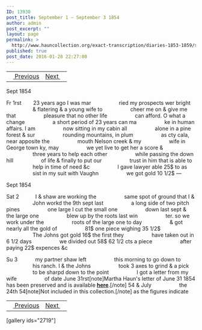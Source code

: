 ```yaml
---
ID: 13930
post_title: September 1 – September 3 1854
author: admin
post_excerpt: ""
layout: page
permalink: >
  http://www.hauncollection.org/exact-transcription/diaries-1853-1859/september-1-september-3-1854/
published: true
post_date: 2016-01-28 22:27:08
---
```

<table style="width: 100%;" align="center">
<tbody>
<tr>
<td><a href="http://www.hauncollection.org/diaries-1853-1859/august-28-august-31-1854/"><img src="https://lh3.googleusercontent.com/-EFJpxxNiPNw/VqgtWBCZrMI/AAAAAAAAAFU/WfY4lPFWWkg/s800-Ic42/Soeb-Plain-Arrows-8-10px.png" alt="" width="10" height="10" /> Previous</a></td>
<td style="text-align: right;"><a href="http://www.hauncollection.org/version-2/diaries-1853-1859/september-3-september-6-1854/">Next <img src="https://lh3.googleusercontent.com/-67k0cYlpXHw/VqgtWKz1MXI/AAAAAAAAAFU/k9PW_Piyurk/s800-Ic42/Soeb-Plain-Arrows-5-10px.png" alt="" width="10" height="10" /></a></td>
</tr>
</tbody>
</table>
Sept 1854

Fr 1rst        23 years ago I was mar
<span style="margin-left: 70px;">ried my prospects wer bright
<span style="margin-left: 70px;">&amp; flatering &amp; a young wife to
<span style="margin-left: 70px;">cheer me on &amp; give me that
<span style="margin-left: 70px;">pleasure that no other life
<span style="margin-left: 70px;">can afford. O what a change
<span style="margin-left: 70px;">a short period of 23 years can ma
<span style="margin-left: 70px;">ke in human affairs. I am
<span style="margin-left: 70px;">now sitting in my cabin all
<span style="margin-left: 70px;">alone in a pine forest &amp; sur
<span style="margin-left: 70px;">rounding mountains, in plum
<span style="margin-left: 70px;">as cty cala, near apposite the
<span style="margin-left: 70px;">mouth Nelson creek &amp; my
<span style="margin-left: 70px;">wife in George town ky, may
<span style="margin-left: 70px;">we yet live to get her a score &amp;
<span style="margin-left: 70px;">three years to help each other
<span style="margin-left: 70px;">while passing the down hill
<span style="margin-left: 70px;">of life &amp; finally to put our
<span style="margin-left: 70px;">trust in him that is able to
<span style="margin-left: 70px;">help in time of need &amp;c
<span style="margin-left: 70px;">I gave lawyer able 25$ to as
<span style="margin-left: 70px;">sist in my suit with Vaughn
<span style="margin-left: 70px;">we got gold 10 1/2$ —</span></span></span></span></span></span></span></span></span></span></span></span></span></span></span></span></span></span></span></span></span></span>

Sept 1854

Sat 2           I &amp; shaw are working the
<span style="margin-left: 70px;">same spot of ground that I &amp;
<span style="margin-left: 70px;">John workd the 9th sept last
<span style="margin-left: 70px;">a long side of two pitch pines
<span style="margin-left: 70px;">one large I cut the small one
<span style="margin-left: 70px;">down last sept &amp; the large one
<span style="margin-left: 70px;">blew up by the roots last win
<span style="margin-left: 70px;">ter. so we work under the
<span style="margin-left: 70px;">roots of the large one to day
<span style="margin-left: 70px;">&amp; got nearly all the gold of
<span style="margin-left: 70px;">81$ one piece wighing 35 1/2$
<span style="margin-left: 70px;">The Johns got gold 16$ the first they
<span style="margin-left: 70px;">have taken out in 6 1/2 days
<span style="margin-left: 70px;">we divided out 58$ 62 1/2 cts a piece
<span style="margin-left: 70px;">after paying 22$ expences &amp;c</span></span></span></span></span></span></span></span></span></span></span></span></span></span>

Su 3            my partner shaw left
<span style="margin-left: 70px;">this morning to go down to
<span style="margin-left: 70px;">his ranch. I &amp; the Johns
<span style="margin-left: 70px;">took 3 axes to grind &amp; a pick
<span style="margin-left: 70px;">to be sharpd down to the point
<span style="margin-left: 70px;">I got a letter from my wife
<span style="margin-left: 70px;">of date June 31rst[note]Martha Haun's letter of June 31 1854 has been preserved and is available <strong><a href="http://www.hauncollection.org/version-2/version-ii-series-ii/june-31-1854/">here</a></strong>.[/note] 54 &amp; July
<span style="margin-left: 70px;">the 24th 54[note]Not included in this collection.[/note] as the figures indicate</span></span></span></span></span></span></span>
<table style="width: 100%;" align="center">
<tbody>
<tr>
<td><a href="http://www.hauncollection.org/diaries-1853-1859/august-28-august-31-1854/"><img src="https://lh3.googleusercontent.com/-EFJpxxNiPNw/VqgtWBCZrMI/AAAAAAAAAFU/WfY4lPFWWkg/s800-Ic42/Soeb-Plain-Arrows-8-10px.png" alt="" width="10" height="10" /> Previous</a></td>
<td style="text-align: right;"><a href="http://www.hauncollection.org/version-2/diaries-1853-1859/september-3-september-6-1854/">Next <img src="https://lh3.googleusercontent.com/-67k0cYlpXHw/VqgtWKz1MXI/AAAAAAAAAFU/k9PW_Piyurk/s800-Ic42/Soeb-Plain-Arrows-5-10px.png" alt="" width="10" height="10" /></a></td>
</tr>
</tbody>
</table>
[gallery ids="2719"]